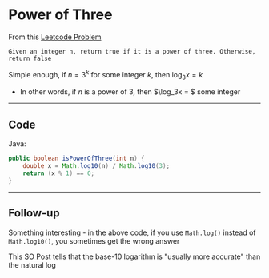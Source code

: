 # Power of Three

From this [Leetcode Problem](https://leetcode.com/problems/power-of-three/)

```
Given an integer n, return true if it is a power of three. Otherwise, return false
```

Simple enough, if $n = 3^k$ for some integer $k$, then $\log_3x = k$
- In other words, if $n$ is a power of 3, then $\log_3x = $ some integer

---

## Code

Java:
```java
public boolean isPowerOfThree(int n) {
    double x = Math.log10(n) / Math.log10(3);
    return (x % 1) == 0;
}

```

---
## Follow-up

Something interesting - in the above code, if you  use `Math.log()` instead of `Math.log10()`, you sometimes get the wrong answer

This [SO Post](https://stackoverflow.com/questions/69323441/python-math-log-and-math-log10-giving-different-results) tells that the base-10 logarithm is "usually more accurate" than the natural log